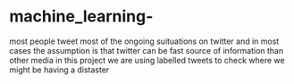 # machine_learning-
most people tweet most of the ongoing suituations on twitter and in most cases the assumption is that twitter can be fast source of information than other media 
in this project we are using  labelled tweets to check where we might be having a distaster  
